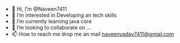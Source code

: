 - 👋 Hi, I’m @Naveen7411
- 👀 I’m interested in Developing an tech skills  
- 🌱 I’m currently learning java core
- 💞️ I’m looking to collaborate on ...
- 📫 How to reach me drop me an mail naveenyadav7411@gmial.com

<!---
Naveen7411/Naveen7411 is a ✨ special ✨ repository because its `README.md` (this file) appears on your GitHub profile.
You can click the Preview link to take a look at your changes.
--->
